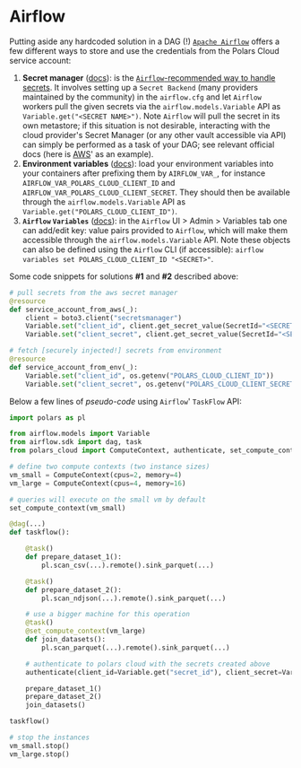 # Airflow

Putting aside any hardcoded solution in a DAG (!) [`Apache Airflow`](https://airflow.apache.org/) offers a few different ways to store and use the credentials from the Polars Cloud service account:

1. **Secret manager** ([docs](https://airflow.apache.org/docs/apache-airflow/stable/security/secrets/secrets-backend/index.html)): is the <ins>`Airflow`-recommended way to handle secrets</ins>. It involves setting up a `Secret Backend` (many providers maintained by the community) in the `airflow.cfg` and let `Airflow` workers pull the given secrets via the `airflow.models.Variable` API as `Variable.get("<SECRET NAME>")`. Note `Airflow` will pull the secret in its own metastore; if this situation is not desirable, interacting with the cloud provider's Secret Manager (or any other vault accessible via API) can simply be performed as a task of your DAG; see relevant official docs (here is [AWS](https://docs.aws.amazon.com/secretsmanager/latest/userguide/retrieving-secrets-python.html)' as an example).
2. **Environment variables** ([docs](https://airflow.apache.org/docs/apache-airflow/stable/howto/variable.html#storing-variables-in-environment-variables)): load your environment variables into your containers after prefixing them by `AIRFLOW_VAR_`, for instance `AIRFLOW_VAR_POLARS_CLOUD_CLIENT_ID` and `AIRFLOW_VAR_POLARS_CLOUD_CLIENT_SECRET`. They should then be available through the `airflow.models.Variable` API as `Variable.get("POLARS_CLOUD_CLIENT_ID")`.
3. **`Airflow` `Variables`** ([docs](https://airflow.apache.org/docs/apache-airflow/stable/howto/variable.html#managing-variables)): in the `Airflow` UI > Admin > Variables tab one can add/edit key: value pairs provided to `Airflow`, which will make them accessible through the `airflow.models.Variable` API. Note these objects can also be defined using the `Airflow` CLI (if accessible): `airflow variables set POLARS_CLOUD_CLIENT_ID "<SECRET>"`.

Some code snippets for solutions **#1** and **#2** described above:

```python
# pull secrets from the aws secret manager
@resource
def service_account_from_aws(_):
    client = boto3.client("secretsmanager")
    Variable.set("client_id", client.get_secret_value(SecretId="<SECRET NAME>")["SecretString"])
    Variable.set("client_secret", client.get_secret_value(SecretId="<SECRET NAME>")["SecretString"])
```

```python
# fetch [securely injected!] secrets from environment
@resource
def service_account_from_env(_):
    Variable.set("client_id", os.getenv("POLARS_CLOUD_CLIENT_ID"))
    Variable.set("client_secret", os.getenv("POLARS_CLOUD_CLIENT_SECRET"))
```

Below a few lines of _pseudo-code_ using `Airflow`' `TaskFlow` API:

```python
import polars as pl

from airflow.models import Variable
from airflow.sdk import dag, task
from polars_cloud import ComputeContext, authenticate, set_compute_context

# define two compute contexts (two instance sizes)
vm_small = ComputeContext(cpus=2, memory=4)
vm_large = ComputeContext(cpus=4, memory=16)

# queries will execute on the small vm by default
set_compute_context(vm_small)

@dag(...)
def taskflow():

    @task()
    def prepare_dataset_1():
        pl.scan_csv(...).remote().sink_parquet(...)

    @task()
    def prepare_dataset_2():
        pl.scan_ndjson(...).remote().sink_parquet(...)

    # use a bigger machine for this operation
    @task()
    @set_compute_context(vm_large)
    def join_datasets():
        pl.scan_parquet(...).remote().sink_parquet(...)

    # authenticate to polars cloud with the secrets created above
    authenticate(client_id=Variable.get("secret_id"), client_secret=Variable.get("secret_secret"))

    prepare_dataset_1()
    prepare_dataset_2()
    join_datasets()

taskflow()

# stop the instances
vm_small.stop()
vm_large.stop()
```
